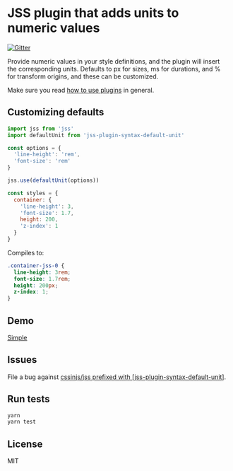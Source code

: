 # JSS plugin that adds units to numeric values

[![Gitter](https://badges.gitter.im/JoinChat.svg)](https://gitter.im/cssinjs/lobby)

Provide numeric values in your style definitions, and the plugin will insert the corresponding units. Defaults to px for sizes, ms for durations, and % for transform origins, and these can be customized.

Make sure you read [how to use
plugins](https://github.com/cssinjs/jss/blob/master/docs/setup.md#setup-with-custom-plugins)
in general.

## Customizing defaults

```javascript
import jss from 'jss'
import defaultUnit from 'jss-plugin-syntax-default-unit'

const options = {
  'line-height': 'rem',
  'font-size': 'rem'
}

jss.use(defaultUnit(options))

const styles = {
  container: {
    'line-height': 3,
    'font-size': 1.7,
    height: 200,
    'z-index': 1
  }
}
```

Compiles to:

```css
.container-jss-0 {
  line-height: 3rem;
  font-size: 1.7rem;
  height: 200px;
  z-index: 1;
}
```

## Demo

[Simple](http://cssinjs.github.io/examples/plugins/jss-plugin-syntax-default-unit/simple/index.html)

## Issues

File a bug against [cssinjs/jss prefixed with \[jss-plugin-syntax-default-unit\]](https://github.com/cssinjs/jss/issues/new?title=[jss-plugin-syntax-default-unit]%20).

## Run tests

```bash
yarn
yarn test
```

## License

MIT

